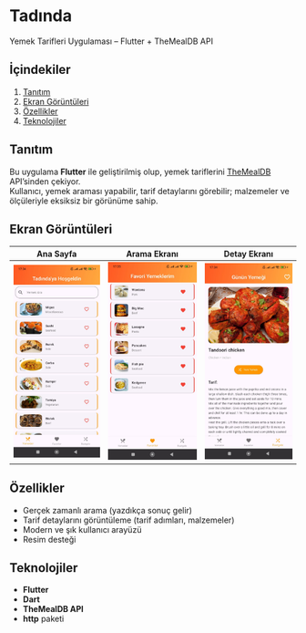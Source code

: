 # Tadında
Yemek Tarifleri Uygulaması – Flutter + TheMealDB API

## İçindekiler

1. [Tanıtım](#tanıtım)
2. [Ekran Görüntüleri](#ekran-görüntüleri)
3. [Özellikler](#özellikler)
4. [Teknolojiler](#teknolojiler)

## Tanıtım

Bu uygulama **Flutter** ile geliştirilmiş olup, yemek tariflerini [TheMealDB](https://www.themealdb.com) API’sinden çekiyor.  
Kullanıcı, yemek araması yapabilir, tarif detaylarını görebilir; malzemeler ve ölçüleriyle eksiksiz bir görünüme sahip.

## Ekran Görüntüleri

| Ana Sayfa                          | Arama Ekranı                        | Detay Ekranı                        |
|------------------------------------|-------------------------------------|-------------------------------------|
| ![](assets/screenshots/photo.jpeg) | ![](assets/screenshots/photo2.jpeg) | ![](assets/screenshots/photo3.jpeg) |

## Özellikler

- Gerçek zamanlı arama (yazdıkça sonuç gelir)
- Tarif detaylarını görüntüleme (tarif adımları, malzemeler)
- Modern ve şık kullanıcı arayüzü
- Resim desteği

## Teknolojiler

- **Flutter**
- **Dart**
- **TheMealDB API**
- **http** paketi  

